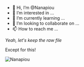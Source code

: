 - 👋 Hi, I’m @Nanapiou
- 👀 I’m interested in ...
- 🌱 I’m currently learning ...
- 💞️ I’m looking to collaborate on ...
- 📫 How to reach me ...

*Yeah, let's keep the raw file*

Except for this!

![Nanapiou](https://count.getloli.com/get/@Nanapiou?theme=rule34)

<!---
Nanapiou/Nanapiou is a ✨ special ✨ repository because its `README.md` (this file) appears on your GitHub profile.
You can click the Preview link to take a look at your changes.
--->

